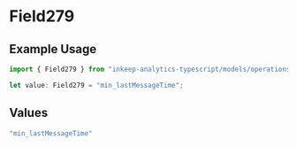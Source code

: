 # Field279

## Example Usage

```typescript
import { Field279 } from "inkeep-analytics-typescript/models/operations";

let value: Field279 = "min_lastMessageTime";
```

## Values

```typescript
"min_lastMessageTime"
```